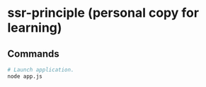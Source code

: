 # ssr-principle (personal copy for learning)

## Commands

```sh
# Launch application.
node app.js
```

